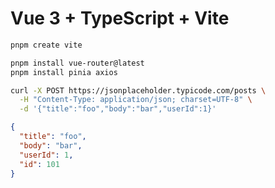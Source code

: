 # Vue 3 + TypeScript + Vite

```bash
pnpm create vite

pnpm install vue-router@latest
pnpm install pinia axios
```

```bash
curl -X POST https://jsonplaceholder.typicode.com/posts \
  -H "Content-Type: application/json; charset=UTF-8" \
  -d '{"title":"foo","body":"bar","userId":1}'
```

```json
{
  "title": "foo",
  "body": "bar",
  "userId": 1,
  "id": 101
}
```

